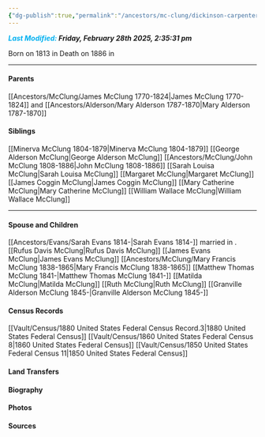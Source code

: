 ```yaml
---
{"dg-publish":true,"permalink":"/ancestors/mc-clung/dickinson-carpenter-mc-clung-1813-1886/","tags":["Dickinson-Carpenter-McClung"]}
---
```


***<font color="#00b0f0">Last Modified:</font> Friday, February 28th 2025, 2:35:31 pm***

Born on  1813 in <!-- link to place -->
Death on 1886 in <!-- link to place -->

---
#### Parents

[[Ancestors/McClung/James McClung 1770-1824\|James McClung 1770-1824]] and [[Ancestors/Alderson/Mary Alderson 1787-1870\|Mary Alderson 1787-1870]]
#### Siblings
[[Minerva McClung 1804-1879\|Minerva McClung 1804-1879]]
[[George Alderson McClung\|George Alderson McClung]]
[[Ancestors/McClung/John McClung 1808-1886\|John McClung 1808-1886]]
[[Sarah Louisa McClung\|Sarah Louisa McClung]]
[[Margaret McClung\|Margaret McClung]]
[[James Coggin McClung\|James Coggin McClung]]
[[Mary Catherine McClung\|Mary Catherine McClung]]
[[William Wallace McClung\|William Wallace McClung]]

---
#### Spouse and Children
[[Ancestors/Evans/Sarah Evans 1814-\|Sarah Evans 1814-]] married <!-- link to date --> in <!-- link to place -->.
[[Rufus Davis McClung\|Rufus Davis McClung]]
[[James Evans McClung\|James Evans McClung]]
[[Ancestors/McClung/Mary Francis McClung 1838-1865\|Mary Francis McClung 1838-1865]]
[[Matthew Thomas McClung 1841-\|Matthew Thomas McClung 1841-]]
[[Matilda McClung\|Matilda McClung]]
[[Ruth McClung\|Ruth McClung]]
[[Granville Alderson McClung 1845-\|Granville Alderson McClung 1845-]]

#### Census Records
[[Vault/Census/1880 United States Federal Census Record.3\|1880 United States Federal Census]]
[[Vault/Census/1860 United States Federal Census 8\|1860 United States Federal Census]]
[[Vault/Census/1850 United States Federal Census 11\|1850 United States Federal Census]]
#### Land Transfers

#### Biography

#### Photos

#### Sources


